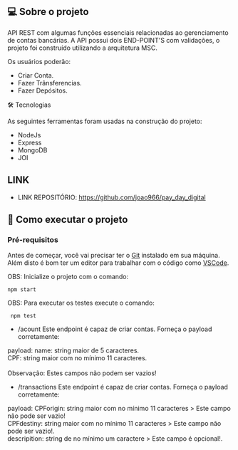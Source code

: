 ## 💻 Sobre o projeto

 API REST com algumas funções essenciais relacionadas ao gerenciamento de contas bancárias. A API possui dois END-POINT'S com validações, o projeto foi      construído utilizando a arquitetura MSC.

Os usuários poderão:

- Criar Conta.
- Fazer Trânsferencias.
- Fazer Depósitos.

🛠 Tecnologias

As seguintes ferramentas foram usadas na construção do projeto:

* NodeJs
* Express
* MongoDB
* JOI


## LINK

- LINK REPOSITÓRIO: https://github.com/joao966/pay_day_digital



## 🚀 Como executar o projeto

### Pré-requisitos

Antes de começar, você vai precisar ter o [Git](https://git-scm.com) instalado em sua máquina.
Além disto é bom ter um editor para trabalhar com o código como [VSCode](https://code.visualstudio.com/).

OBS: Inicialize o projeto com o comando:

    npm start


OBS: Para executar os testes execute o comando:

     npm test

* /acount
Este endpoint é capaz de criar contas. Forneça o payload corretamente:

 payload:
            name: string maior de 5 caracteres.
            <br />
            CPF: string maior com no mínimo 11 caracteres.  
            <br />
            Observação: Estes campos não podem ser vazios!


* /transactions
Este endpoint é capaz de criar contas. Forneça o payload corretamente:

 payload:
            CPForigin: string maior com no mínimo 11 caracteres >  Este campo não pode ser vazio!
            <br />
            CPFdestiny: string maior com no mínimo 11 caracteres > Este campo não pode ser vazio!.
            <br />
            descripition: string de no mínimo um caractere > Este campo é opcional!.
            

